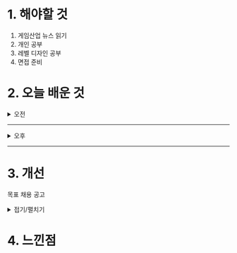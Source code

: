 

# 1. 해야할 것

1. 게임산업 뉴스 읽기 
2. 개인 공부  
3. 레벨 디자인 공부
4. 면접 준비



# 2. 오늘 배운 것

<details>
<summary>오전</summary>

## 오늘의 뉴스
### [기사: 드래곤볼 스파킹 제로 누적 판매량 500만장](https://www.gamemeca.com/view.php?gid=1757998)
![image](https://github.com/user-attachments/assets/67a1aba3-0f3c-4d95-8651-72588b2cc725)
```
대전 격투게임 드래곤볼 스파킹제로가 누적판매량 500만장이 넘었다.
IP의 힘이 매니아들의 대전격투 게임에서도 발휘된걸까? 아니면 게임 자체가 재밌어서일까?
내 생각에는 게임도 잘 만들었지만 무엇보다 IP를 활용했다는 점이 가장 크게 올라온 것 같다.
게임 시리즈도 마찬가지지만 한번 잘 만든 게임은 그 자체로도 IP가 되니까
잘 만든 게임을 제작해보고 싶다.
```
</details>

****

<details>
<summary>오후</summary>

## 면접 준비
### 바운더리_핵 앤 슬래시
![image](https://github.com/user-attachments/assets/741296d3-546c-4d77-9cdd-b981e1086e86)

![image](https://github.com/user-attachments/assets/6d976578-9827-488f-89f7-8dd2341b5e8d)

### 핵 앤 슬래쉬 장르 분석
#### 장점
  1. 강렬한 타격감과 몰입감
  2. 성장과 파밍의 재미
  3. 빠른 진행과 높은 액션성
  4. 협동 플레이와 시너지
****
#### 단점
  1. 반복적인 전투로 인한 피로감
  2. 스토리의 비중이 낮은 경우가 많음
  3. 난이도 밸런스 문제
  4. PVP보다는 PVE에 집중
**** 
#### 경쟁 게임
  1. 디아블로
  2. 패스 오브 엑자일
  3. 로스트아크
  4. 토치라이트
  5. 보더랜드
  6. 던전앤파이터
****
#### 핵심 재미
  1. 몰려오는 적을 쓸어버리는 전투 디자인
     - 적들이 대량으로 등장, 광역 공격과 콤보를 활용한 시원한 전투가 중요
     - 즉각적인 피드백이 액션성을 극대화
  2. 성장 시스템
     - 강해지는 과정을 세밀하게 설계
     - 무작위 아이템드롭 시스템을 활용한 파밍 동기 부여
     - 다양한 스킬트리와 빌드 옵션으로 반복 플레이 유도
  3. 랜덤 요소와 높은 리플레이성
     - 던전, 아이템, 적 배치 등을 무작위로 구성하여 플레이마다 다른 경험 제공
     - 보스 패턴과 난이도를 조절해 도전 욕구 자극
  4. 협동 플레이 & 파티 플레이 지원
     - 플레이어 간 역할 분배
     - 협력하여 강력한 보스를 처치하는 레이드 콘텐츠 강화
****    
### 핵앤슬래쉬 레벨디자인
#### 핵심 요소
1. 빠른 템포를 유지하는 맵 구성
  - 복잡한 퍼즐이나 탐색보다는 적이 몰려오는 전투 공간 중심.
  - 불필요한 이동 시간을 줄이고, 액션을 최대한 끊김 없이 제공.
  - 밀집된 전투 구역 → 짧은 보상 구간 → 다음 전투 구역' 패턴이 반복됨.
  - 디아블로 같은 탑다운(쿼터뷰)에서는 던전 내 지름길(포탈, 엘리베이터 등) 활용.
2. 다양한 전투 공간 배치
  - 적의 패턴과 플레이어 동선을 고려해 전투 공간을 설계.
  - 좁은 공간(코리더)에서는 적의 웨이브 공격이 발생하고, 넓은 공간(광장)에서는 보스전이나 대규모 전투 진행.
  - 환경을 활용한 전투(폭발물, 낭떠러지, 트랩 등) 배치 가능.
  - 플레이어가 여러 방향에서 몰려오는 적을 상대할 수 있도록 맵이 개방적일 때도 있음.
3.  다층적인 레벨 구조 & 전략적 이동 경로
  - 복잡한 미로형 맵보다는 직관적인 동선 제공.
  - **"주 경로(Main Path)와 보너스 경로(Secret Path)"**를 함께 설계해 숨겨진 보상을 탐색하는 재미 추가.
  - 보스전 지역은 확실한 구조적 변화를 줘서 긴장감 극대화.
  - 로스트아크처럼 높낮이를 활용한 다층적인 지형 변화로 맵을 더 입체적으로 구성.
4. 랜덤 요소 & 반복 플레이 고려
  - 핵앤슬래쉬의 가장 큰 특징 중 하나는 반복 플레이(그라인딩).
  - 던전이 고정된 형태가 아니라, 일부 배치가 무작위로 변경되거나 랜덤 챌린지 요소가 포함될 수 있음.
  - 적의 출현 패턴, 이벤트, 상점, 함정이 매번 달라지는 구조(디아블로, 패스 오브 엑자일의 랜덤 맵 생성 방식).
  - 반복 플레이 시 **"빠르게 진행할 수 있는 숏컷"**이 있으면 편의성이 증가함.
5. 보스룸 & 하이라이트 구역의 디자인
  - 보스룸은 일반 필드와 확연히 다른 구조를 가지며, 특정 패턴을 활용한 전투 디자인.
  - 보스 기믹에 맞춘 장애물 배치(엄폐물, 회피 공간) 및 지형 요소(구덩이, 이동 발판 등).
  - 보스 패턴을 피할 수 있도록 충분한 이동 공간 제공.
  - 입장 전 회복/강화 공간을 배치하여 **"여기가 중요한 전투임"**을 플레이어에게 인식시키는 구조.
#### 대표적인 핵앤슬래쉬 게임의 레벨 디자인 사례
  - 디아블로 시리즈	랜덤 생성 던전 구조, 어두운 분위기, 단순한 길찾기, 밀도 높은 전투 공간
  - 패스 오브 엑자일 (PoE)	무작위 배치 + 다양한 지형 변화, 레벨 간 연결이 자유로운 오픈형 던전
  - 로스트아크	던전 중심 진행, 컷씬과 전투 구간이 섞여 몰입도를 높임, 높낮이 활용
  - 던전앤파이터	횡스크롤 진행, 작은 방을 하나씩 클리어하는 방식, 템포가 매우 빠름
  - 보더랜드 시리즈	오픈월드형 맵에서 전투 발생, 슈팅 기반 핵앤슬래쉬로 수직적 지형 활용
#### 핵앤슬래쉬 레벨 디자인을 잘하는 법
1. "직관적인 경로 + 짧은 전투 주기" 유지
  - 플레이어가 길을 잃지 않도록 명확한 목표 지점 설정.
  - 길게 이동만 하는 구간을 최소화하고, 적절한 간격으로 적을 배치하여 템포 유지.
2. 환경 기믹을 활용한 전투 디자인
  - 폭발형 배럴, 얼음 바닥, 화염 장판 등 환경 요소가 전투에 영향을 주도록 설계.
  - 단순한 적과의 싸움이 아니라, 지형과 상호작용하는 전략적인 플레이 유도.
3. 플레이어의 강력함을 강조하는 공간 연출
  - 좁은 통로에서 한 번에 몰려오는 적들, 높은 곳에서 뛰어내려 내려치는 구역 등 압도적인 액션을 강조할 수 있는 공간 설계.
  - 도착하자마자 적들이 포위하는 등 "강해진 내 캐릭터를 시험하는 듯한 순간" 연출.
4. 보스 전투 전 "준비 구역" 설정
  - 장비 교체, 체력 회복, 체크포인트(부활) 등의 공간을 보스룸 직전에 배치.
  - 문이 자동으로 닫히거나, 보스 전용 연출이 들어가면서 긴장감 조성.
5. 리플레이성을 높이는 디자인 고려
  - **"이전에 못 가본 구역"**을 만들고, 특정 아이템이나 능력이 있어야만 열리는 경로 추가.
  - 특정 조건을 충족하면 보너스 보스 등장 등 재도전 동기 부여.
#### 결론: 핵앤슬래쉬 레벨 디자인의 핵심은?
  - 전투 템포 유지 → 불필요한 이동을 최소화하고 전투를 빠르게 이어감
  - 직관적인 경로 → 복잡한 미로보다는 빠르게 적을 만나게끔 설계
  - 다양한 전투 공간 → 좁은 곳(몰려오는 적), 넓은 곳(보스전) 등 변화를 줌
  - 랜덤성 추가 → 던전 패턴이 매번 달라지는 구조로 반복 플레이 유도
  - 보스룸 연출 강화 → 보스 직전 준비 공간과 전투 기믹으로 긴장감 극대화

핵앤슬래쉬 게임의 레벨 디자인은 "끊기지 않는 몰입감, 시원한 전투, 그리고 전략적 이동" 이 핵심이야.\
던전앤파이터 IP로 핵앤슬래쉬 스타일의 게임을 기획할 때도, 이런 요소들을 어떻게 살릴지 고민해 보면 좋을 것 같아! 


</details>

****


# 3. 개선
목표 채용 공고

<details>
<summary>접기/펼치기</summary>

![image](https://github.com/user-attachments/assets/8ebd103b-2caf-4e9f-91ed-3d5cbf73937c)

[채용공고: 레벨디자이너](https://career.nexon.com/user/recruit/member/postDetail?joinCorp=NO&reNo=20250008&currentPage=0)


</details>



# 4. 느낀점


